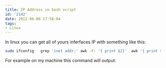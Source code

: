 ```yaml
---
title: IP Address in bash script
id: '2142'
date: 2012-06-06 17:58:04
tags:
- Linux
---
```


In linux you can get all of yours inferfaces IP with something like this:

```bash
sudo ifconfig   grep 'inet addr:' awk -F: '{ print $2}'  awk '{ print $1 }'
```

For example on my machine this command will output: